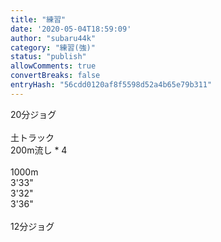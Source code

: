 ```yaml
---
title: "練習"
date: '2020-05-04T18:59:09'
author: "subaru44k"
category: "練習(強)"
status: "publish"
allowComments: true
convertBreaks: false
entryHash: "56cdd0120af8f5598d52a4b65e79b311"
---
```

20分ジョグ<br>
<br>
土トラック<br>
200m流し * 4<br>
<br>
1000m<br>
3'33"<br>
3'32"<br>
3'36"<br>
<br>
12分ジョグ
